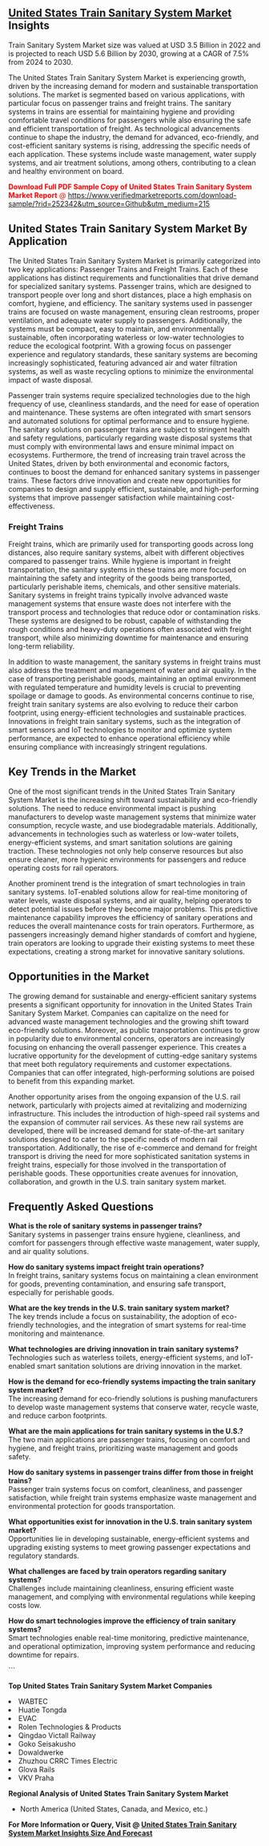 <h2><a href="https://www.verifiedmarketreports.com/download-sample/?rid=252342&amp;utm_source=Github&amp;utm_medium=215" target="_blank">United States Train Sanitary System Market</a> Insights</h2><p>Train Sanitary System Market size was valued at USD 3.5 Billion in 2022 and is projected to reach USD 5.6 Billion by 2030, growing at a CAGR of 7.5% from 2024 to 2030.</p><p> <p>The United States Train Sanitary System Market is experiencing growth, driven by the increasing demand for modern and sustainable transportation solutions. The market is segmented based on various applications, with particular focus on passenger trains and freight trains. The sanitary systems in trains are essential for maintaining hygiene and providing comfortable travel conditions for passengers while also ensuring the safe and efficient transportation of freight. As technological advancements continue to shape the industry, the demand for advanced, eco-friendly, and cost-efficient sanitary systems is rising, addressing the specific needs of each application. These systems include waste management, water supply systems, and air treatment solutions, among others, contributing to a clean and healthy environment on board. <p><span class=""><span style="color: #ff0000;"><strong>Download Full PDF Sample Copy of United States Train Sanitary System Market Report</strong> @ </span><a href="https://www.verifiedmarketreports.com/download-sample/?rid=252342&amp;utm_source=Github&amp;utm_medium=215" target="_blank">https://www.verifiedmarketreports.com/download-sample/?rid=252342&amp;utm_source=Github&amp;utm_medium=215</a></span></p></p> <h2>United States Train Sanitary System Market By Application</h2> <p>The United States Train Sanitary System Market is primarily categorized into two key applications: Passenger Trains and Freight Trains. Each of these applications has distinct requirements and functionalities that drive demand for specialized sanitary systems. Passenger trains, which are designed to transport people over long and short distances, place a high emphasis on comfort, hygiene, and efficiency. The sanitary systems used in passenger trains are focused on waste management, ensuring clean restrooms, proper ventilation, and adequate water supply to passengers. Additionally, the systems must be compact, easy to maintain, and environmentally sustainable, often incorporating waterless or low-water technologies to reduce the ecological footprint. With a growing focus on passenger experience and regulatory standards, these sanitary systems are becoming increasingly sophisticated, featuring advanced air and water filtration systems, as well as waste recycling options to minimize the environmental impact of waste disposal. <p>Passenger train systems require specialized technologies due to the high frequency of use, cleanliness standards, and the need for ease of operation and maintenance. These systems are often integrated with smart sensors and automated solutions for optimal performance and to ensure hygiene. The sanitary solutions on passenger trains are subject to stringent health and safety regulations, particularly regarding waste disposal systems that must comply with environmental laws and ensure minimal impact on ecosystems. Furthermore, the trend of increasing train travel across the United States, driven by both environmental and economic factors, continues to boost the demand for enhanced sanitary systems in passenger trains. These factors drive innovation and create new opportunities for companies to design and supply efficient, sustainable, and high-performing systems that improve passenger satisfaction while maintaining cost-effectiveness. <h3>Freight Trains</h3> <p>Freight trains, which are primarily used for transporting goods across long distances, also require sanitary systems, albeit with different objectives compared to passenger trains. While hygiene is important in freight transportation, the sanitary systems in these trains are more focused on maintaining the safety and integrity of the goods being transported, particularly perishable items, chemicals, and other sensitive materials. Sanitary systems in freight trains typically involve advanced waste management systems that ensure waste does not interfere with the transport process and technologies that reduce odor or contamination risks. These systems are designed to be robust, capable of withstanding the rough conditions and heavy-duty operations often associated with freight transport, while also minimizing downtime for maintenance and ensuring long-term reliability. <p>In addition to waste management, the sanitary systems in freight trains must also address the treatment and management of water and air quality. In the case of transporting perishable goods, maintaining an optimal environment with regulated temperature and humidity levels is crucial to preventing spoilage or damage to goods. As environmental concerns continue to rise, freight train sanitary systems are also evolving to reduce their carbon footprint, using energy-efficient technologies and sustainable practices. Innovations in freight train sanitary systems, such as the integration of smart sensors and IoT technologies to monitor and optimize system performance, are expected to enhance operational efficiency while ensuring compliance with increasingly stringent regulations. <h2>Key Trends in the Market</h2> <p>One of the most significant trends in the United States Train Sanitary System Market is the increasing shift toward sustainability and eco-friendly solutions. The need to reduce environmental impact is pushing manufacturers to develop waste management systems that minimize water consumption, recycle waste, and use biodegradable materials. Additionally, advancements in technologies such as waterless or low-water toilets, energy-efficient systems, and smart sanitation solutions are gaining traction. These technologies not only help conserve resources but also ensure cleaner, more hygienic environments for passengers and reduce operating costs for rail operators. <p>Another prominent trend is the integration of smart technologies in train sanitary systems. IoT-enabled solutions allow for real-time monitoring of water levels, waste disposal systems, and air quality, helping operators to detect potential issues before they become major problems. This predictive maintenance capability improves the efficiency of sanitary operations and reduces the overall maintenance costs for train operators. Furthermore, as passengers increasingly demand higher standards of comfort and hygiene, train operators are looking to upgrade their existing systems to meet these expectations, creating a strong market for innovative sanitary solutions. <h2>Opportunities in the Market</h2> <p>The growing demand for sustainable and energy-efficient sanitary systems presents a significant opportunity for innovation in the United States Train Sanitary System Market. Companies can capitalize on the need for advanced waste management technologies and the growing shift toward eco-friendly solutions. Moreover, as public transportation continues to grow in popularity due to environmental concerns, operators are increasingly focusing on enhancing the overall passenger experience. This creates a lucrative opportunity for the development of cutting-edge sanitary systems that meet both regulatory requirements and customer expectations. Companies that can offer integrated, high-performing solutions are poised to benefit from this expanding market. <p>Another opportunity arises from the ongoing expansion of the U.S. rail network, particularly with projects aimed at revitalizing and modernizing infrastructure. This includes the introduction of high-speed rail systems and the expansion of commuter rail services. As these new rail systems are developed, there will be increased demand for state-of-the-art sanitary solutions designed to cater to the specific needs of modern rail transportation. Additionally, the rise of e-commerce and demand for freight transport is driving the need for more sophisticated sanitation systems in freight trains, especially for those involved in the transportation of perishable goods. These opportunities create avenues for innovation, collaboration, and growth in the U.S. train sanitary system market. <h2>Frequently Asked Questions</h2> <p><strong>What is the role of sanitary systems in passenger trains?</strong><br>Sanitary systems in passenger trains ensure hygiene, cleanliness, and comfort for passengers through effective waste management, water supply, and air quality solutions.</p> <p><strong>How do sanitary systems impact freight train operations?</strong><br>In freight trains, sanitary systems focus on maintaining a clean environment for goods, preventing contamination, and ensuring safe transport, especially for perishable goods.</p> <p><strong>What are the key trends in the U.S. train sanitary system market?</strong><br>The key trends include a focus on sustainability, the adoption of eco-friendly technologies, and the integration of smart systems for real-time monitoring and maintenance.</p> <p><strong>What technologies are driving innovation in train sanitary systems?</strong><br>Technologies such as waterless toilets, energy-efficient systems, and IoT-enabled smart sanitation solutions are driving innovation in the market.</p> <p><strong>How is the demand for eco-friendly systems impacting the train sanitary system market?</strong><br>The increasing demand for eco-friendly solutions is pushing manufacturers to develop waste management systems that conserve water, recycle waste, and reduce carbon footprints.</p> <p><strong>What are the main applications for train sanitary systems in the U.S.?</strong><br>The two main applications are passenger trains, focusing on comfort and hygiene, and freight trains, prioritizing waste management and goods safety.</p> <p><strong>How do sanitary systems in passenger trains differ from those in freight trains?</strong><br>Passenger train systems focus on comfort, cleanliness, and passenger satisfaction, while freight train systems emphasize waste management and environmental protection for goods transportation.</p> <p><strong>What opportunities exist for innovation in the U.S. train sanitary system market?</strong><br>Opportunities lie in developing sustainable, energy-efficient systems and upgrading existing systems to meet growing passenger expectations and regulatory standards.</p> <p><strong>What challenges are faced by train operators regarding sanitary systems?</strong><br>Challenges include maintaining cleanliness, ensuring efficient waste management, and complying with environmental regulations while keeping costs low.</p> <p><strong>How do smart technologies improve the efficiency of train sanitary systems?</strong><br>Smart technologies enable real-time monitoring, predictive maintenance, and operational optimization, improving system performance and reducing downtime for repairs.</p> ```</p><p><strong>Top United States Train Sanitary System Market Companies</strong></p><div data-test-id=""><p><li>WABTEC</li><li> Huatie Tongda</li><li> EVAC</li><li> Rolen Technologies & Products</li><li> Qingdao Victall Railway</li><li> Goko Seisakusho</li><li> Dowaldwerke</li><li> Zhuzhou CRRC Times Electric</li><li> Glova Rails</li><li> VKV Praha</li></p><div><strong>Regional Analysis of&nbsp;United States Train Sanitary System Market</strong></div><ul><li dir="ltr"><p dir="ltr">North America&nbsp;(United States, Canada, and Mexico, etc.)</p></li></ul><p><strong>For More Information or Query, Visit @&nbsp;</strong><strong><a href="https://www.verifiedmarketreports.com/product/train-sanitary-system-market/?utm_source=Github&amp;utm_medium=215" target="_blank">United States Train Sanitary System Market Insights Size And Forecast</a></strong></p></div>
